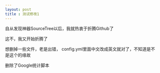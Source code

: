 ```yaml
---
layout: post
title : 测试修改1
---
```

自从发现神器SourceTree以后，我就热衷于折腾Github了

这不，我又开始折腾了

想删掉一些文件，老是出错， config.yml里面中文改成英文就对了，不知道是不是这个的缘故

删除了Google统计脚本